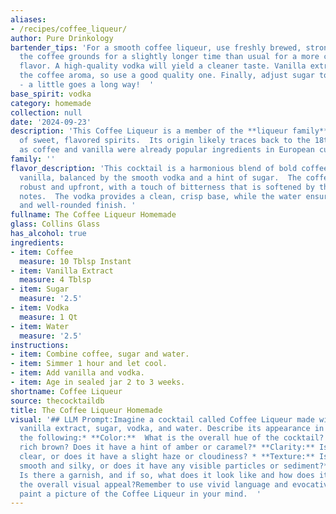 ```yaml
---
aliases:
- /recipes/coffee_liqueur/
author: Pure Drinkology
bartender_tips: 'For a smooth coffee liqueur, use freshly brewed, strong coffee. Steep
  the coffee grounds for a slightly longer time than usual for a more concentrated
  flavor. A high-quality vodka will yield a cleaner taste. Vanilla extract enhances
  the coffee aroma, so use a good quality one. Finally, adjust sugar to your preference
  - a little goes a long way!  '
base_spirit: vodka
category: homemade
collection: null
date: '2024-09-23'
description: 'This Coffee Liqueur is a member of the **liqueur family**, a category
  of sweet, flavored spirits.  Its origin likely traces back to the 18th century,
  as coffee and vanilla were already popular ingredients in European cuisine.  '
family: ''
flavor_description: 'This cocktail is a harmonious blend of bold coffee and sweet
  vanilla, balanced by the smooth vodka and a hint of sugar.  The coffee flavor is
  robust and upfront, with a touch of bitterness that is softened by the warm vanilla
  notes.  The vodka provides a clean, crisp base, while the water ensures a smooth
  and well-rounded finish. '
fullname: The Coffee Liqueur Homemade
glass: Collins Glass
has_alcohol: true
ingredients:
- item: Coffee
  measure: 10 Tblsp Instant
- item: Vanilla Extract
  measure: 4 Tblsp
- item: Sugar
  measure: '2.5'
- item: Vodka
  measure: 1 Qt
- item: Water
  measure: '2.5'
instructions:
- item: Combine coffee, sugar and water.
- item: Simmer 1 hour and let cool.
- item: Add vanilla and vodka.
- item: Age in sealed jar 2 to 3 weeks.
shortname: Coffee Liqueur
source: thecocktaildb
title: The Coffee Liqueur Homemade
visual: '## LLM Prompt:Imagine a cocktail called Coffee Liqueur made with coffee,
  vanilla extract, sugar, vodka, and water. Describe its appearance in detail, considering
  the following:* **Color:**  What is the overall hue of the cocktail? Is it a deep,
  rich brown? Does it have a hint of amber or caramel?* **Clarity:** Is the cocktail
  clear, or does it have a slight haze or cloudiness? * **Texture:** Is the cocktail
  smooth and silky, or does it have any visible particles or sediment?* **Garnish:**
  Is there a garnish, and if so, what does it look like and how does it complement
  the overall visual appeal?Remember to use vivid language and evocative imagery to
  paint a picture of the Coffee Liqueur in your mind.  '
---
```



